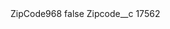 <?xml version="1.0" encoding="UTF-8"?>
<CustomMetadata xmlns="http://soap.sforce.com/2006/04/metadata" xmlns:xsi="http://www.w3.org/2001/XMLSchema-instance" xmlns:xsd="http://www.w3.org/2001/XMLSchema">
    <label>ZipCode968</label>
    <protected>false</protected>
    <values>
        <field>Zipcode__c</field>
        <value xsi:type="xsd:string">17562</value>
    </values>
</CustomMetadata>
